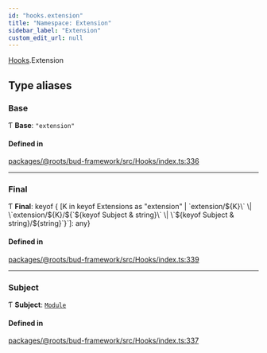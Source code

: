 ```yaml
---
id: "hooks.extension"
title: "Namespace: Extension"
sidebar_label: "Extension"
custom_edit_url: null
---
```


[Hooks](hooks.md).Extension

## Type aliases

### Base

Ƭ **Base**: ``"extension"``

#### Defined in

[packages/@roots/bud-framework/src/Hooks/index.ts:336](https://github.com/roots/bud/blob/e7af0dde3/packages/@roots/bud-framework/src/Hooks/index.ts#L336)

___

### Final

Ƭ **Final**: keyof { [K in keyof Extensions as "extension" \| \`extension/${K}\` \| \`extension/${K}/${\`${keyof Subject & string}\` \| \`${keyof Subject & string}/${string}\`}\`]: any}

#### Defined in

[packages/@roots/bud-framework/src/Hooks/index.ts:339](https://github.com/roots/bud/blob/e7af0dde3/packages/@roots/bud-framework/src/Hooks/index.ts#L339)

___

### Subject

Ƭ **Subject**: [`Module`](../interfaces/module.md)

#### Defined in

[packages/@roots/bud-framework/src/Hooks/index.ts:337](https://github.com/roots/bud/blob/e7af0dde3/packages/@roots/bud-framework/src/Hooks/index.ts#L337)
